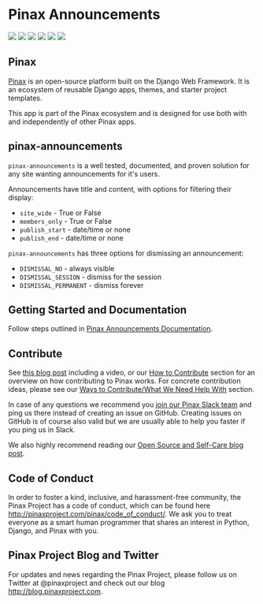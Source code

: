 # Pinax Announcements

[![](http://slack.pinaxproject.com/badge.svg)](http://slack.pinaxproject.com/)
[![](https://img.shields.io/travis/pinax/pinax-announcements.svg)](https://travis-ci.org/pinax/pinax-announcements)
[![](https://img.shields.io/coveralls/pinax/pinax-announcements.svg)](https://coveralls.io/r/pinax/pinax-announcements)
[![](https://img.shields.io/pypi/dm/pinax-announcements.svg)](https://pypi.python.org/pypi/pinax-announcements/)
[![](https://img.shields.io/pypi/v/pinax-announcements.svg)](https://pypi.python.org/pypi/pinax-announcements/)
[![](https://img.shields.io/badge/license-MIT-blue.svg)](https://pypi.python.org/pypi/pinax-announcements/)

## Pinax

[Pinax](http://pinaxproject.com/pinax/) is an open-source platform built on the
Django Web Framework. It is an ecosystem of reusable Django apps, themes, and
starter project templates.

This app is part of the Pinax ecosystem and is designed for use both with and
independently of other Pinax apps.

## pinax-announcements

`pinax-announcements` is a well tested, documented, and proven solution
for any site wanting announcements for it's users.

Announcements have title and content, with options for filtering their display:

* `site_wide` - True or False
* `members_only` - True or False
* `publish_start` - date/time or none
* `publish_end` - date/time or none

`pinax-announcements` has three options for dismissing an announcement:

* `DISMISSAL_NO` - always visible
* `DISMISSAL_SESSION` - dismiss for the session
* `DISMISSAL_PERMANENT` - dismiss forever

## Getting Started and Documentation

Follow steps outlined in [Pinax Announcements Documentation](https://github.com/pinax/pinax-announcements/blob/master/docs/index.md).

## Contribute

See [this blog post](http://blog.pinaxproject.com/2016/02/26/recap-february-pinax-hangout/) including a video, or our [How to Contribute](http://pinaxproject.com/pinax/how_to_contribute/) section for an overview on how contributing to Pinax works. For concrete contribution ideas, please see our [Ways to Contribute/What We Need Help With](http://pinaxproject.com/pinax/ways_to_contribute/) section.

In case of any questions we recommend you [join our Pinax Slack team](http://slack.pinaxproject.com) and ping us there instead of creating an issue on GitHub. Creating issues on GitHub is of course also valid but we are usually able to help you faster if you ping us in Slack.

We also highly recommend reading our [Open Source and Self-Care blog post](http://blog.pinaxproject.com/2016/01/19/open-source-and-self-care/).


## Code of Conduct

In order to foster a kind, inclusive, and harassment-free community, the Pinax Project has a code of conduct, which can be found here http://pinaxproject.com/pinax/code_of_conduct/. We ask you to treat everyone as a smart human programmer that shares an interest in Python, Django, and Pinax with you.


## Pinax Project Blog and Twitter

For updates and news regarding the Pinax Project, please follow us on Twitter at @pinaxproject and check out our blog http://blog.pinaxproject.com.
